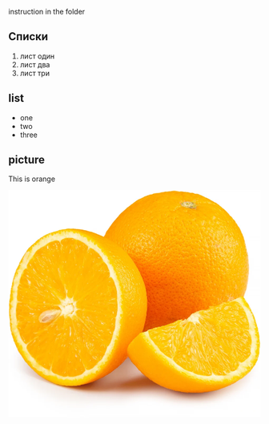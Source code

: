 instruction in the folder

## Списки
1. лист один
2. лист два
3. лист три


## list
* one
* two
* three

## picture

This is orange

![orange](orange.png)